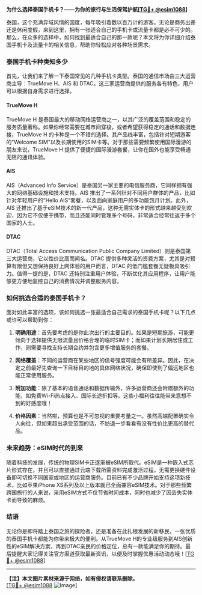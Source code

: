 **为什么选择泰国手机卡？——为你的旅行与生活保驾护航[[TG💪+ @esim1088](https://t.me/s/esim1088)]**

泰国，这个充满异域风情的国度，每年吸引着数以百万计的游客。无论是商务出差还是休闲度假，来到这里，拥有一张适合自己的手机卡或流量卡都是必不可少的。那么，在众多的选择中，如何找到最适合自己的那一款呢？本文将为你详细介绍泰国手机卡及流量卡的相关信息，帮助你轻松应对各种场景需求。

### 泰国手机卡种类知多少

首先，让我们来了解一下泰国常见的几种手机卡类型。泰国的通信市场由三大运营商主导：TrueMove H、AIS 和 DTAC。这三家运营商提供的服务各有特色，用户可以根据自身需求进行选择。

#### TrueMove H
TrueMove H 是泰国最大的移动网络运营商之一，以其广泛的覆盖范围和稳定的服务质量著称。如果你经常需要在城市间穿梭，或者希望获得稳定的通话和数据连接，TrueMove H 的卡种是一个不错的选择。其产品线丰富，包括针对短期游客的“Welcome SIM”以及长期使用的SIM卡等。对于那些需要频繁使用国际漫游的朋友来说，TrueMove H 提供了便捷的国际漫游套餐，让你在国外也能享受畅通无阻的通讯体验。

#### AIS
AIS（Advanced Info Service）是泰国另一家主要的电信服务商，它同样拥有强大的网络基础设施和技术支持。AIS 推出了一系列针对不同用户群体的产品，比如针对年轻用户的“Hello AIS”套餐，以及面向家庭用户的多功能包月计划。此外，AIS 还推出了基于eSIM技术的新一代产品，这种无需实体卡的形式越来越受到欢迎，因为它不仅便于携带，而且还能同时管理多个号码，非常适合经常往返于多个国家的人士。

#### DTAC
DTAC（Total Access Communication Public Company Limited）则是泰国第三大运营商，它以性价比高而闻名。DTAC 提供多种灵活的资费方案，尤其是对预算有限但又想保持良好上网体验的用户而言，DTAC 的低门槛套餐无疑极具吸引力。值得一提的是，DTAC 还特别注重用户体验，不断优化其应用程序，让用户能够更方便地监控自己的消费情况并调整服务内容。

### 如何挑选合适的泰国手机卡？

面对如此丰富的选项，该如何挑选一张最适合自己需求的泰国手机卡呢？以下几点或许可以帮助到你：

1. **明确用途**：首先要考虑的是你此次出行的主要目的。如果是短期旅游，可能更倾向于选择提供无限流量且价格合理的临时SIM卡；而如果计划长期居住或工作，则需要寻找支持长期合约并包含更多增值服务的套餐。
   
2. **网络覆盖**：不同的运营商在某些地区的信号强度可能会有所差异。因此，在决定之前最好先查询一下目标目的地的具体网络状况，确保即使到了偏远地区也能正常使用服务。

3. **附加功能**：除了基本的语音通话和数据传输外，许多运营商还会附赠额外的功能，如免费Wi-Fi热点接入、国际长途折扣等。这些小福利往往能带来意想不到的好感度哦！

4. **价格因素**：当然啦，预算也是不可忽视的重要考量之一。虽然高端配置确实令人向往，但如果超出承受范围的话，不妨退一步看看有没有性价比更高的替代品。

### 未来趋势：eSIM时代的到来

随着科技的发展，传统的物理SIM卡正逐渐被eSIM所取代。eSIM是一种嵌入式芯片形式存在，并且可以直接通过云端下载所需资料完成激活过程，无需更换硬件设备即可切换不同国家或地区的运营商服务。目前已有不少品牌开始支持这项新技术，比如苹果iPhone XS系列及以上版本就已全面兼容eSIM技术。对于那些频繁跨国旅行的人来说，采用eSIM方式不仅节省时间成本，同时也减少了因丢失实体卡而导致的麻烦。

### 结语

无论你是即将踏上泰国之旅的探险者，还是准备在此扎根发展的新移民，一张优质的泰国手机卡都能为你带来极大的便利。从TrueMove H的专业级服务到AIS创新性的eSIM解决方案，再到DTAC亲民的价格定位，总有一款能满足你的期待。最后提醒大家记得关注官方渠道获取最新资讯，以便及时掌握优惠活动动态哦！[[TG💪+ @esim1088](https://t.me/s/esim1088)]

---

**【注】本文图片素材来源于网络，如有侵权请联系删除。**  
[[TG💪+ @esim1088](https://t.me/s/esim1088) ![Image](https://i.postimg.cc/4NQfJmqS/Snipaste-2025-05-13-00-14-12.png)]